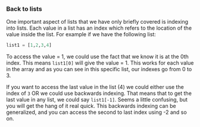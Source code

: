 ### Back to lists

One important aspect of lists that we have only briefly covered is indexing into lists.  Each value in a list has an index which refers to the location of the value inside the list.  For example if we have the following list:

```python
list1 = [1,2,3,4]
```
To access the value = 1, we could use the fact that we know it is at the 0th index. This means `list1[0]` will give the value = 1.  This works for each value in the array and as you can see in this specific list, our indexes go from 0 to 3.  

If you want to access the last value in the list (4) we could either use the index of `3` OR we could use backwards indexing.  That means that to get the last value in any list, we could say `list1[-1]`.  Seems a little confusing, but you will get the hang of it real quick.  This backwards indexing can be generalized, and you can access the second to last index using -2 and so on.

